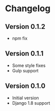 # Changelog

## Version 0.1.2

- npm fix

## Version 0.1.1

- Some style fixes
- Gulp support

## Version 0.1.0

- Initial version
- Django 1.8 support
